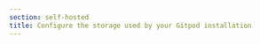 ```yaml
---
section: self-hosted
title: Configure the storage used by your Gitpod installation
---
```


<script context="module">
  export const prerender = true;
  export const load = () => {
    return {
      status: 301,
      redirect: "/docs/self-hosted"
    }
  };
</script>
